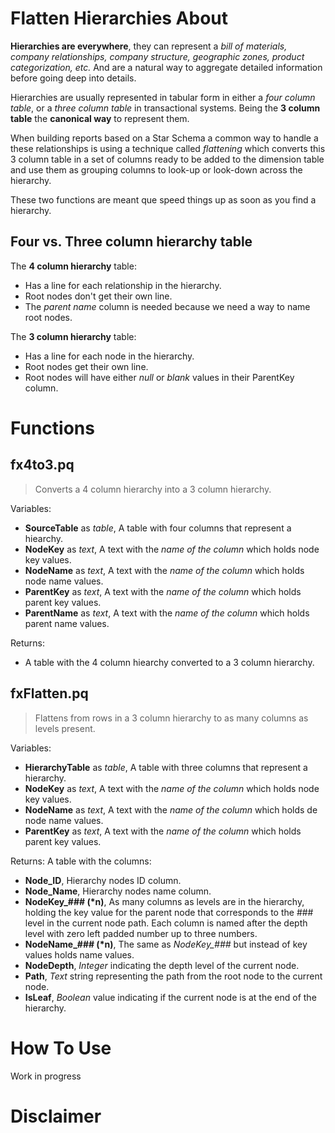 # Flatten Hierarchies About

**Hierarchies are everywhere**, they can represent a *bill of materials, company relationships, company structure, geographic zones, product categorization, etc.* And are a natural way to aggregate detailed information before going deep into details.

Hierarchies are usually represented in tabular form in either a *four column table*, or a *three column table* in transactional systems. Being the **3 column table** the **canonical way** to represent them.

When building reports based on a Star Schema a common way to handle a these relationships is using a technique called *flattening* which converts this 3 column table in a set of columns ready to be added to the dimension table and use them as grouping columns to look-up or look-down across the hierarchy.

These two functions are meant que speed things up as soon as you find a hierarchy.

## Four vs. Three column hierarchy table

The **4 column hierarchy** table:
* Has a line for each relationship in the hierarchy.
* Root nodes don't get their own line.
* The *parent name* column is needed because we need a way to name root nodes.

The **3 column hierarchy** table:
* Has a line for each node in the hierarchy.
* Root nodes get their own line.
* Root nodes will have either *null* or *blank* values in their ParentKey column.

# Functions

## fx4to3.pq

> Converts a 4 column hierarchy into a 3 column hierarchy.

Variables:
* **SourceTable** as *table*, A table with four columns that represent a hiearchy.
* **NodeKey** as *text*, A text with the *name of the column* which holds node key values.
* **NodeName** as *text*, A text with the *name of the column* which holds node name values.
* **ParentKey** as *text*, A text with the *name of the column* which holds parent key values.
* **ParentName** as *text*, A text with the *name of the column* which holds parent name values.

Returns:
* A table with the 4 column hiearchy converted to a 3 column hierarchy.

## fxFlatten.pq

> Flattens from rows in a 3 column hierarchy to as many columns as levels present.

Variables:
* **HierarchyTable** as *table*, A table with three columns that represent a hierarchy.
* **NodeKey** as *text*, A text with the *name of the column* which holds node key values.
* **NodeName** as *text*, A text with the *name of the column* which holds de node name values.
* **ParentKey** as *text*, A text with the *name of the column* which holds parent key values.

Returns: 
A table with the columns:
* **Node_ID**, Hierarchy nodes ID column.
* **Node_Name**, Hierarchy nodes name column.
* **NodeKey_### (*n)**, As many columns as levels are in the hierarchy, holding the key value for the parent node that corresponds to the ### level in the current node path. Each column is named after the depth level with zero left padded number up to three numbers.
* **NodeName_### (*n)**, The same as *NodeKey_###* but instead of key values holds name values.
* **NodeDepth**, *Integer* indicating the depth level of the current node.
* **Path**, *Text* string representing the path from the root node to the current node.
* **IsLeaf**, *Boolean* value indicating if the current node is at the end of the hierarchy.

# How To Use

Work in progress

# Disclaimer